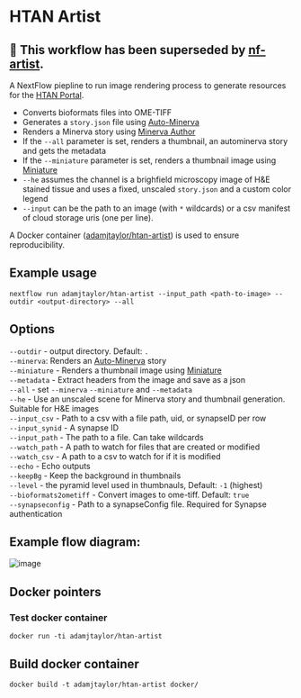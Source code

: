 # HTAN Artist

## 🚨 This workflow has been superseded by [nf-artist](https://github.com/Sage-Bionetworks-Workflows/nf-artist). 

A NextFlow piepline to run image rendering process to generate resources for the [HTAN Portal](https://github.com/ncihtan/htan-portal).

- Converts bioformats files into OME-TIFF
- Generates a `story.json` file using [Auto-Minerva](https://github.com/jmuhlich/auto-minerva)
- Renders a Minerva story using [Minerva Author](https://github.com/labsyspharm/minerva-author)
- If the `--all` parameter is set, renders a thumbnail, an autominerva story and gets the metadata
- If the `--miniature` parameter is set, renders a thumbnail image using [Miniature](https://github.com/adamjtaylor/miniature)
- `--he` assumes the channel is a brighfield microscopy image of H&E stained tissue and uses a fixed, unscaled `story.json` and a custom color legend
- `--input` can be the path to an image (with `*` wildcards) or a csv manifest of cloud storage uris (one per line).

A Docker container ([adamjtaylor/htan-artist](https://hub.docker.com/repository/docker/adamjtaylor/htan-artist)) is used to ensure reproducibility.

## Example usage

```
nextflow run adamjtaylor/htan-artist --input_path <path-to-image> --outdir <output-directory> --all
```

## Options

`--outdir` - output directory. Default: `.`  
`--minerva`: Renders an [Auto-Minerva](https://github.com/jmuhlich/auto-minerva) story  
`--miniature` - Renders a thumbnail image using [Miniature](https://github.com/adamjtaylor/miniature)   
`--metadata` -  Extract headers from the image and save as a json  
`--all` - set `--minerva` `--miniature` and `--metadata`   
`--he` - Use an unscaled scene for Minerva story and thumbnail generation. Suitable for H&E images  
`--input_csv` - Path to a csv with a file path, uid, or synapseID per row  
`--input_synid` - A synapse ID  
`--input_path` - The path to a file. Can take wildcards  
`--watch_path` - A path to watch for files that are created or modified  
`--watch_csv` - A path to a csv to watch for if it is modified  
`--echo` - Echo outputs  
`--keepBg` - Keep the background in thumbnails  
`--level` - the pyramid level used in thumbnauls, Default: `-1` (highest)  
`--bioformats2ometiff` - Convert images to ome-tiff. Default: `true`  
`--synapseconfig` - Path to a synapseConfig file. Required for Synapse authentication  

## Example flow diagram:

![image](https://user-images.githubusercontent.com/14945787/133272620-18223615-ce22-41c3-807b-3f3007b8f080.png)

## Docker pointers

### Test docker container

`docker run -ti adamjtaylor/htan-artist`

## Build docker container

`docker build -t adamjtaylor/htan-artist docker/`
